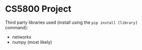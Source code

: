 # CS5800 Project

Third party libraries used (install using the `pip install [library]` command):
* networkx
* numpy (most likely)

